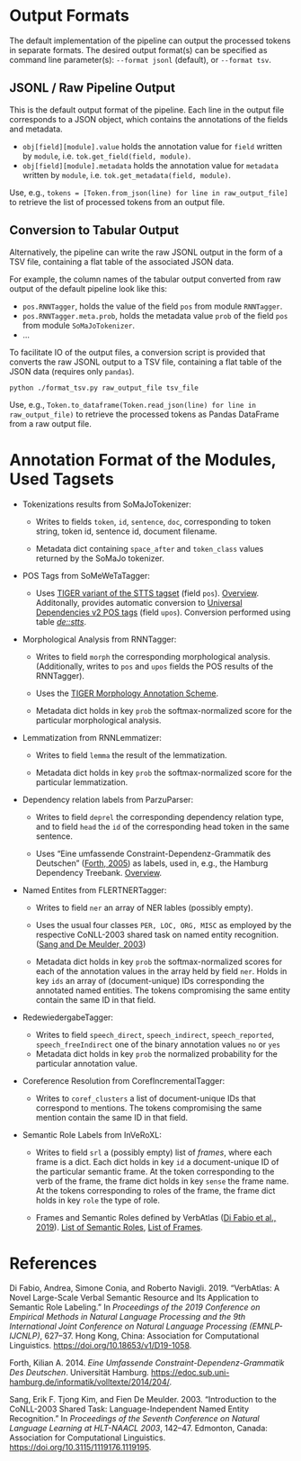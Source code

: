 # Output Formats

The default implementation of the pipeline can output the processed tokens in separate formats. The desired output format(s) can be specified as command line parameter(s): `--format jsonl` (default), or `--format tsv`.

## JSONL / Raw Pipeline Output

This is the default output format of the pipeline. Each line in the output file corresponds to a JSON object, which contains the annotations of the fields and metadata.

* `obj[field][module].value` holds the annotation value for `field` written by `module`, i.e. `tok.get_field(field, module)`.
* `obj[field][module].metadata` holds the annotation value for `metadata` written by `module`, i.e. `tok.get_metadata(field, module)`.

Use, e.g., `tokens = [Token.from_json(line) for line in raw_output_file]` to retrieve the list of processed tokens from an output file.

## Conversion to Tabular Output

Alternatively, the pipeline can write the raw JSONL output in the form of a TSV file, containing a flat table of the associated JSON data.

For example, the column names of the tabular output converted from raw output of the default pipeline look like this:

* `pos.RNNTagger`, holds the value of the field `pos` from module `RNNTagger`.
* `pos.RNNTagger.meta.prob`, holds the metadata value `prob` of the field `pos` from module `SoMaJoTokenizer`.
* ...

To facilitate IO of the output files, a conversion script is provided that converts the raw JSONL output to a TSV file, containing a flat table of the JSON data (requires only `pandas`).

```
python ./format_tsv.py raw_output_file tsv_file
```

Use, e.g., `Token.to_dataframe(Token.read_json(line) for line in raw_output_file)` to retrieve the processed tokens as Pandas DataFrame from a raw output file.

# Annotation Format of the Modules, Used Tagsets

* Tokenizations results from SoMaJoTokenizer:

  * Writes to fields `token`, `id`, `sentence`, `doc`, corresponding to token string, token id, sentence id, document filename.

  * Metadata dict containing `space_after` and `token_class` values returned by the SoMaJo tokenizer.
  

* POS Tags from SoMeWeTaTagger:
 
  * Uses [TIGER variant of the STTS tagset](https://www.ims.uni-stuttgart.de/documents/ressourcen/korpora/tiger-corpus/annotation/tiger_scheme-syntax.pdf) (field `pos`). [Overview](https://www.linguistik.hu-berlin.de/de/institut/professuren/korpuslinguistik/mitarbeiter-innen/hagen/STTS_Tagset_Tiger).
    Additonally, provides automatic conversion to [Universal Dependencies v2 POS tags](https://universaldependencies.org/u/pos/all.html) (field `upos`).
    Conversion performed using table [*de::stts*](https://universaldependencies.org/tagset-conversion/de-stts-uposf.html).
  
 
* Morphological Analysis from RNNTagger:

  * Writes to field `morph` the corresponding morphological analysis. (Additionally, writes to `pos` and `upos` fields the POS results of the RNNTagger).

  * Uses the [TIGER Morphology Annotation Scheme](https://www.ims.uni-stuttgart.de/documents/ressourcen/korpora/tiger-corpus/annotation/tiger_scheme-morph.pdf).

  * Metadata dict holds in key `prob` the softmax-normalized score for the particular morphological analysis.
  

* Lemmatization from RNNLemmatizer:

  * Writes to field `lemma` the result of the lemmatization.

  * Metadata dict holds in key `prob` the softmax-normalized score for the particular lemmatization.
  
  
* Dependency relation labels from ParzuParser:

  * Writes to field `deprel` the corresponding dependency relation type, and to field `head` the `id` of the corresponding head token in the same sentence.

  * Uses “Eine umfassende Constraint-Dependenz-Grammatik des Deutschen” ([Forth, 2005](#ref-forth_umfassende_2014)) as labels, used in, e.g., the Hamburg Dependency Treebank. [Overview](https://github.com/rsennrich/ParZu/blob/master/doc/LABELS.md).
  
 
* Named Entites from FLERTNERTagger:

  * Writes to field `ner` an array of NER lables (possibly empty).
 
  * Uses the usual four classes `PER, LOC, ORG, MISC` as employed by the respective CoNLL-2003 shared task on named entity recognition. ([Sang and De Meulder, 2003](#ref-tjong_kim_sang_introduction_2003))

  * Metadata dict holds in key `prob` the softmax-normalized scores for each of the annotation values in the array held by field `ner`. Holds in key `ids` an array of (document-unique) IDs corresponding the annotated named entities. The tokens compromising the same entity contain the same ID in that field.
  

* RedewiedergabeTagger:

  * Writes to field `speech_direct`, `speech_indirect`, `speech_reported`, `speech_freeIndirect` one of the binary annotation values `no` or `yes`
  * Metadata dict holds in key `prob` the normalized probability for the particular annotation value.
  

* Coreference Resolution from CorefIncrementalTagger:

  * Writes to `coref_clusters` a list of document-unique IDs that correspond to mentions. The tokens compromising the same mention contain the same ID in that field.


* Semantic Role Labels from InVeRoXL:

  * Writes to field `srl` a (possibly empty) list of *frames*, where each frame is a dict.
    Each dict holds in key `id` a document-unique ID of the particular semantic frame. 
    At the token corresponding to the verb of the frame, the frame dict holds in key `sense` the frame name. At the tokens corresponding to roles of the frame, the frame dict holds in key `role` the type of role.

  * Frames and Semantic Roles defined by VerbAtlas ([Di Fabio et al., 2019](#ref-di_fabio_verbatlas_2019)). [List of Semantic Roles](https://verbatlas.org/semantic), [List of Frames](https://verbatlas.org/frames).


# References

<div id="ref-di_fabio_verbatlas_2019" class="csl-entry" role="doc-biblioentry">

Di Fabio, Andrea, Simone Conia, and Roberto Navigli. 2019. <span>“<span>VerbAtlas</span>: A Novel Large-Scale Verbal Semantic Resource and Its Application to Semantic Role Labeling.”</span> In <em>Proceedings of the 2019 Conference on Empirical Methods in Natural Language Processing and the 9th International Joint Conference on Natural Language Processing (<span>EMNLP</span>-<span>IJCNLP</span>)</em>, 627–37. Hong Kong, China: Association for Computational Linguistics. <a href="https://doi.org/10.18653/v1/D19-1058">https://doi.org/10.18653/v1/D19-1058</a>.

</div>

<div id="ref-forth_umfassende_2014" class="csl-entry" role="doc-biblioentry">

Forth, Kilian A. 2014. <em>Eine Umfassende Constraint-Dependenz-Grammatik Des Deutschen</em>. Universität Hamburg. <a href="https://edoc.sub.uni-hamburg.de/informatik/volltexte/2014/204/">https://edoc.sub.uni-hamburg.de/informatik/volltexte/2014/204/</a>.

</div>

<div id="ref-tjong_kim_sang_introduction_2003" class="csl-entry" role="doc-biblioentry">

Sang, Erik F. Tjong Kim, and Fien De Meulder. 2003. <span>“Introduction to the <span>CoNLL</span>-2003 Shared Task: Language-Independent Named Entity Recognition.”</span> In <em>Proceedings of the Seventh Conference on Natural Language Learning at <span>HLT</span>-<span>NAACL</span> 2003</em>, 142–47. Edmonton, Canada: Association for Computational Linguistics. <a href="https://doi.org/10.3115/1119176.1119195">https://doi.org/10.3115/1119176.1119195</a>.

</div>
